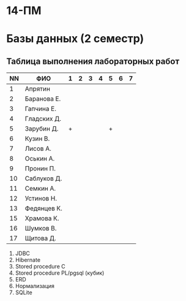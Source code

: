 # 14-ПМ
# Базы данных (2 семестр)

## Таблица выполнения лабораторных работ

| NN  | ФИО              | 1   | 2   | 3   | 4   | 5   | 6   | 7   |
| --- | ---------------- | --- | --- | --- | --- | --- | --- | --- |
| 1   | Апрятин          |     |     |     |     |     |     |     |
| 2   | Баранова Е.      |     |     |     |     |     |     |     |
| 3   | Гапчина Е.       |     |     |     |     |     |     |     |
| 4   | Гладских Д.      |     |     |     |     |     |     |     |
| 5   | Зарубин Д.       | +   |     |     |     | +   |     |     |
| 6   | Кузин В.         |     |     |     |     |     |     |     |
| 7   | Лисов А.         |     |     |     |     |     |     |     |
| 8   | Оськин А.        |     |     |     |     |     |     |     |
| 9   | Пронин П.        |     |     |     |     |     |     |     |
| 10  | Саблуков Д.      |     |     |     |     |     |     |     |
| 11  | Семкин А.        |     |     |     |     |     |     |     |
| 12  | Устинов Н.       |     |     |     |     |     |     |     |
| 13  | Федянцев К.      |     |     |     |     |     |     |     |
| 15  | Храмова К.       |     |     |     |     |     |     |     |
| 16  | Шумков В.        |     |     |     |     |     |     |     |
| 17  | Щитова Д.        |     |     |     |     |     |     |     |

1. JDBC
2. Hibernate
3. Stored procedure C
4. Stored procedure PL/pgsql (кубик)
5. ERD
6. Нормализация
7. SQLite
